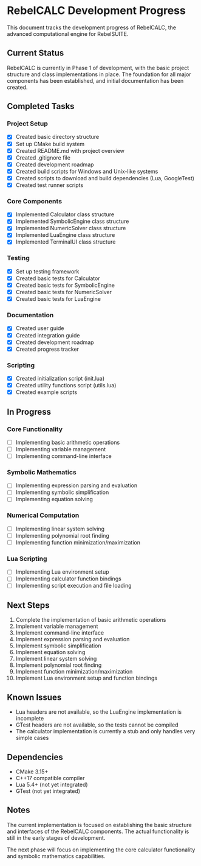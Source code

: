 # RebelCALC Development Progress

This document tracks the development progress of RebelCALC, the advanced computational engine for RebelSUITE.

## Current Status

RebelCALC is currently in Phase 1 of development, with the basic project structure and class implementations in place. The foundation for all major components has been established, and initial documentation has been created.

## Completed Tasks

### Project Setup
- [x] Created basic directory structure
- [x] Set up CMake build system
- [x] Created README.md with project overview
- [x] Created .gitignore file
- [x] Created development roadmap
- [x] Created build scripts for Windows and Unix-like systems
- [x] Created scripts to download and build dependencies (Lua, GoogleTest)
- [x] Created test runner scripts

### Core Components
- [x] Implemented Calculator class structure
- [x] Implemented SymbolicEngine class structure
- [x] Implemented NumericSolver class structure
- [x] Implemented LuaEngine class structure
- [x] Implemented TerminalUI class structure

### Testing
- [x] Set up testing framework
- [x] Created basic tests for Calculator
- [x] Created basic tests for SymbolicEngine
- [x] Created basic tests for NumericSolver
- [x] Created basic tests for LuaEngine

### Documentation
- [x] Created user guide
- [x] Created integration guide
- [x] Created development roadmap
- [x] Created progress tracker

### Scripting
- [x] Created initialization script (init.lua)
- [x] Created utility functions script (utils.lua)
- [x] Created example scripts

## In Progress

### Core Functionality
- [ ] Implementing basic arithmetic operations
- [ ] Implementing variable management
- [ ] Implementing command-line interface

### Symbolic Mathematics
- [ ] Implementing expression parsing and evaluation
- [ ] Implementing symbolic simplification
- [ ] Implementing equation solving

### Numerical Computation
- [ ] Implementing linear system solving
- [ ] Implementing polynomial root finding
- [ ] Implementing function minimization/maximization

### Lua Scripting
- [ ] Implementing Lua environment setup
- [ ] Implementing calculator function bindings
- [ ] Implementing script execution and file loading

## Next Steps

1. Complete the implementation of basic arithmetic operations
2. Implement variable management
3. Implement command-line interface
4. Implement expression parsing and evaluation
5. Implement symbolic simplification
6. Implement equation solving
7. Implement linear system solving
8. Implement polynomial root finding
9. Implement function minimization/maximization
10. Implement Lua environment setup and function bindings

## Known Issues

- Lua headers are not available, so the LuaEngine implementation is incomplete
- GTest headers are not available, so the tests cannot be compiled
- The calculator implementation is currently a stub and only handles very simple cases

## Dependencies

- CMake 3.15+
- C++17 compatible compiler
- Lua 5.4+ (not yet integrated)
- GTest (not yet integrated)

## Notes

The current implementation is focused on establishing the basic structure and interfaces of the RebelCALC components. The actual functionality is still in the early stages of development.

The next phase will focus on implementing the core calculator functionality and symbolic mathematics capabilities.

